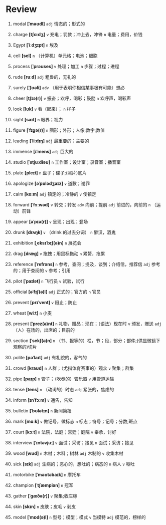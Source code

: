 # Review
1. modal **[ˈməʊdl]** `adj` 情态的；形式的

2. charge **[tʃɑːdʒ]** `v` 充电；罚款；冲上去，冲锋 `n` 电量；费用，价钱

3. Egypt **[ˈiːdʒɪpt]** `n` 埃及

4. cell **[sel]** `n` （计算机）单元格；电池；细胞

5. process **[ˈprəʊses]** `v` 处理；加工 `n` 步骤；过程；进程

6. rude **[ruːd]** `adj` 粗鲁的，无礼的

7. surely **[ˈʃʊəli]** `adv` （用于表明你相信某事极有可能）想必

8. cheer **[tʃɪə(r)]** `v` 振奋；欢呼，喝彩；鼓励 `n` 欢呼声，喝彩声

9. look **[lʊk]** `v` 看（起来）； `n` 样子

10. sight **[saɪt]** `n` 眼界；视力

11. figure **[ˈfɪɡə(r)]** `n` 图形；外形；人像;数字;数值

12. leading **[ˈliːdɪŋ]** `adj` 最重要的；主要的

13. immense **[ɪˈmens]** `adj` 巨大的

14. studio **[ˈstjuːdiəʊ]** `n` 工作室；设计室；录音室；播音室

15. plate **[pleɪt]** `n` 盘子；碟子;(照片)底片

16. apologize **[əˈpɒlədʒaɪz]** `v` 道歉；谢罪

17. calm **[kɑːm]** `adj` 镇定的；冷静的 `v` 使镇定

18. forward **[ˈfɔːwəd]** `v` 转交；转发 `adv` 向前；提前 `adj` 前进的，向前的 `n` （运动）前锋

19. appear **[əˈpɪə(r)]** `v` 呈现；出现；登场

20. drunk **[drʌŋk]** `v` （drink 的过去分词） `n` 醉汉，酒鬼

21. exhibition **[ˌeksɪˈbɪʃ(ə)n]** `n` 展览会

22. drag **[dræɡ]** `v` 拖拽；用鼠标拖动 `n` 累赘，拖累

23. reference **[ˈrefrəns]** `n` 参考，查阅；提及，谈到；介绍信，推荐信 `adj` 参考的；用于查阅的 `v` 参考；引用

24. pilot **[ˈpaɪlət]** `n` 飞行员 `v` 试验，试行

25. official **[əˈfɪʃ(ə)l]** `adj` 正式的；官方的 `n` 官员

26. prevent **[prɪˈvent]** `v` 阻止；防止

27. wheat **[wiːt]** `n` 小麦

28. present **[ˈprez(ə)nt]** `n` 礼物，赠品；现在；（语法）现在时 `v` 颁发，赠送 `adj` （人）在场的，出席的；目前的

29. section **[ˈsekʃ(ə)n]** `n` （书、报等的）栏，节；段，部分；部件;(供显微镜下观察的)切片

30. polite **[pəˈlaɪt]** `adj` 有礼貌的，客气的

31. crowd **[kraʊd]** `n` 人群；（尤指体育赛事的）观众 `v` 聚集；群集

32. pipe **[paɪp]** `n` 管子；（吹奏的）管乐器 `v` 用管道运输

33. tense **[tens]** `n` （动词的）时态 `adj` 紧张的，焦虑的

34. inform **[ɪnˈfɔːm]** `v` 通告，告知

35. bulletin **[ˈbʊlətɪn]** `n` 新闻简报

36. mark **[mɑːk]** `v` 做记号，做标志 `n` 标志；符号；记号；分数;斑点

37. court **[kɔːt]** `n` 法院，法庭；宫廷；庭院 `v` 奉承，讨好

38. interview **[ˈɪntəvjuː]** `v` 面试；采访；接见 `n` 面试；采访；接见

39. wood **[wʊd]** `n` 木材；木料；树林 `adj` 木制的 `v` 收集木材

40. sick **[sɪk]** `adj` 生病的；恶心的，想吐的；病态的 `n` 病人 `v` 呕吐

41. motorbike **[ˈməʊtəbaɪk]** `n` 摩托车

42. champion **[ˈtʃæmpiən]** `n` 冠军

43. gather **[ˈɡæðə(r)]** `v` 聚集;收庄稼

44. skin **[skɪn]** `n` 皮肤；皮毛 `v` 剥皮

45. model **[ˈmɒd(ə)l]** `n` 型号；模型；模式 `v` 当模特 `adj` 模范的，榜样的

